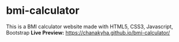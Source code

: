 # bmi-calculator

This is a BMI calculator website made with HTML5, CSS3, Javascript, Bootstrap
**Live Preview:** https://chanakyha.github.io/bmi-calculator/
